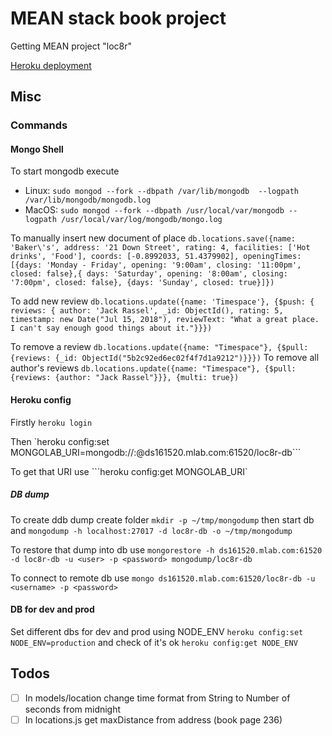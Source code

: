 # MEAN stack book project

Getting MEAN project "loc8r"

[Heroku deployment](https://getting-mean-book-loc8r.herokuapp.com)

## Misc

### Commands

#### Mongo Shell

To start mongodb execute

* Linux: `sudo mongod --fork --dbpath /var/lib/mongodb  --logpath /var/lib/mongodb/mongodb.log`
* MacOS: `sudo mongod --fork --dbpath /usr/local/var/mongodb --logpath /usr/local/var/log/mongodb/mongo.log`

To manually insert new document of place `db.locations.save({name: 'Baker\'s', address: '21 Down Street', rating: 4, facilities: ['Hot drinks', 'Food'], coords: [-0.8992033, 51.4379902], openingTimes: [{days: 'Monday - Friday', opening: '9:00am', closing: '11:00pm', closed: false},{ days: 'Saturday', opening: '8:00am', closing: '7:00pm', closed: false}, {days: 'Sunday', closed: true}]})`

To add new review `db.locations.update({name: 'Timespace'}, {$push: { reviews: { author: 'Jack Rassel', _id: ObjectId(), rating: 5, timestamp: new Date("Jul 15, 2018"), reviewText: "What a great place. I can't say enough good things about it."}}})`

To remove a review `db.locations.update({name: "Timespace"}, {$pull: {reviews: {_id: ObjectId("5b2c92ed6ec02f4f7d1a9212")}}})`
To remove all author's reviews `db.locations.update({name: "Timespace"}, {$pull: {reviews: {author: "Jack Rassel"}}}, {multi: true})`

#### Heroku config

Firstly `heroku login`

Then `heroku config:set MONGOLAB_URI=mongodb://<user>:<password>@ds161520.mlab.com:61520/loc8r-db```

To get that URI use ```heroku config:get MONGOLAB_URI`

##### DB dump

To create ddb dump create folder `mkdir -p ~/tmp/mongodump` then start db and `mongodump -h localhost:27017 -d loc8r-db -o ~/tmp/mongodump`

To restore that dump into db use `mongorestore -h ds161520.mlab.com:61520 -d loc8r-db -u <user> -p <password> mongodump/loc8r-db`

To connect to remote db use `mongo ds161520.mlab.com:61520/loc8r-db -u <username> -p <password>`

#### DB for dev and prod

Set different dbs for dev and prod using NODE_ENV `heroku config:set NODE_ENV=production` and check of it's ok `heroku config:get NODE_ENV`

## Todos

- [ ] In models/location change time format from String to Number of seconds from midnight
- [ ] In locations.js get maxDistance from address (book page 236)
